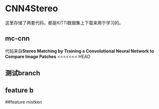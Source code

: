# CNN4Stereo
这里存储了两套代码，都是KITTI数据集上下载来用于学习的。
## mc-cnn

代码来自**Stereo Matching by Training a Convolutional Neural Network to Compare Image Patches**
<<<<<<< HEAD

## 测试branch

## feature b

##feature
mistken
